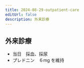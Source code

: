 ```yaml
---
title: 2024-08-29-outpatient-care
editUrl: false
description: 外来診療
---
```


## 外来診療

* 当日　採血、採尿
* プレドニン　６mg を維持
